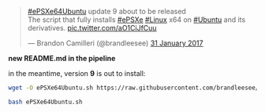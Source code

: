 <blockquote class="twitter-tweet" data-lang="en-gb"><p lang="en" dir="ltr"><a href="https://twitter.com/hashtag/ePSXe64Ubuntu?src=hash">#ePSXe64Ubuntu</a> update 9 about to be released<br>The script that fully installs <a href="https://twitter.com/hashtag/ePSXe?src=hash">#ePSXe</a> <a href="https://twitter.com/hashtag/Linux?src=hash">#Linux</a> x64 on <a href="https://twitter.com/hashtag/Ubuntu?src=hash">#Ubuntu</a> and its derivatives. <a href="https://t.co/aO1CiJfCuu">pic.twitter.com/aO1CiJfCuu</a></p>&mdash; Brandon Camilleri (@brandleesee) <a href="https://twitter.com/brandleesee/status/826391959891767296">31 January 2017</a></blockquote>
<script async src="//platform.twitter.com/widgets.js" charset="utf-8"></script>

**new README.md in the pipeline**

in the meantime, version **9** is out to install:

```bash
wget -O ePSXe64Ubuntu.sh https://raw.githubusercontent.com/brandleesee/ePSXe64Ubuntu/master/ePSXe64Ubuntu.sh

bash ePSXe64Ubuntu.sh
```
